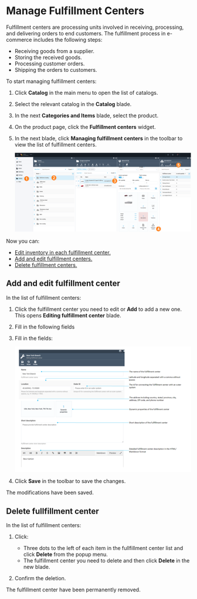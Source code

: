 ﻿# Manage Fulfillment Centers

Fulfillment centers are processing units involved in receiving, processing, and delivering orders to end customers. The fulfillment process in e-commerce includes the following steps:

* Receiving goods from a supplier.
* Storing the received goods.
* Processing customer orders.
* Shipping the orders to customers.

To start managing fulfillment centers:

1. Click **Catalog** in the main menu to open the list of catalogs.
1. Select the relevant catalog in the **Catalog** blade.
1. In the next **Categories and Items** blade, select the product.
1. On the product page, click the **Fulfillment centers** widget.
1. In the next blade, click **Managing fulfillment centers** in the toolbar to view the list of fulfillment centers. 

	![Managing fulfillment centers](media/fulfillment-centers-path.png)

Now you can:

* [Edit inventory in each fulfillment center.](managing-inventory.md)
* [Add and edit fulfillment centers.](managing-fulfillment-centers.md#add-and-edit-fulfillment-center)
* [Delete fulfillment centers.](managing-fulfillment-centers.md#delete-fullfillment-center)

## Add and edit fulfillment center

In the list of fulfillment centers:

1. Click the fulfillment center you need to edit or **Add** to add a new one. This opens **Editing fulfillment center** blade.
1. Fill in the following fields
1. Fill in the fields:

	![Editing fulfillment center](media/editing-fulfillment-center.png)

1. Click **Save** in the toolbar to save the changes.

The modifications have been saved.

## Delete fullfillment center

In the list of fulfillment centers:

1. Click:
	* Three dots to the left of each item in the fullfillment center list and click **Delete** from the popup menu.
	* The fulfillment center you need to delete and then click **Delete** in the new blade.

1. Confirm the deletion. 

The fulfillment center have been permanently removed.